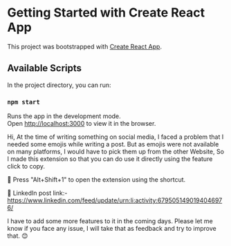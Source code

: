 # Getting Started with Create React App

This project was bootstrapped with [Create React App](https://github.com/facebook/create-react-app).

## Available Scripts

In the project directory, you can run:

### `npm start`

Runs the app in the development mode.\
Open [http://localhost:3000](http://localhost:3000) to view it in the browser.

Hi, At the time of writing something on social media, I faced a problem that I needed some emojis while writing a post. But as emojis were not available on many platforms, I would have to pick them up from the other Website, So I made this extension so that you can do use it directly using the feature click to copy. 

🔹 Press "Alt+Shift+1" to open the extension using the shortcut.

🔗 LinkedIn post link:- 
https://www.linkedin.com/feed/update/urn:li:activity:6795051490194046976/

I have to add some more features to it in the coming days. 
Please let me know if you face any issue, I will take that as feedback and try to improve that. 😊
